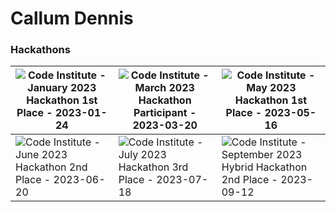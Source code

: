 # Callum Dennis

### Hackathons


| ![Code Institute - January 2023 Hackathon 1st Place - 2023-01-24](https://github.com/CallumDennisIE/CallumDennisIE/assets/110825112/d911e393-0132-4436-a9a6-e6dc846a265c) | ![Code Institute - March 2023 Hackathon Participant - 2023-03-20](https://github.com/CallumDennisIE/CallumDennisIE/assets/110825112/7b129e9d-9ffc-4148-87a8-ee0d150b1a0e) | ![Code Institute - May 2023 Hackathon 1st Place - 2023-05-16](https://github.com/CallumDennisIE/CallumDennisIE/assets/110825112/577f00df-9059-4d5f-b9e5-33d28fa043eb) |
|--|--|--|
| ![Code Institute - June 2023 Hackathon 2nd Place - 2023-06-20](https://github.com/CallumDennisIE/CallumDennisIE/assets/110825112/75fec9d8-206b-4463-9468-b6f28ee4702b) | ![Code Institute - July 2023 Hackathon 3rd Place - 2023-07-18](https://github.com/CallumDennisIE/CallumDennisIE/assets/110825112/382d75bf-a6ee-4154-9613-17f352a3d383) | ![Code Institute - September 2023 Hybrid Hackathon 2nd Place - 2023-09-12](https://github.com/CallumDennisIE/CallumDennisIE/assets/110825112/9715f13f-13c0-4b1d-9a80-4e283cf14cee) |







